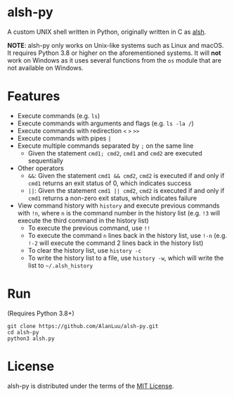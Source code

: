 # alsh-py
A custom UNIX shell written in Python, originally written in C as [alsh](https://github.com/AlanLuu/alsh).

**NOTE**: alsh-py only works on Unix-like systems such as Linux and macOS. It requires Python 3.8 or higher on the aforementioned systems. It will **not** work on Windows as it uses several functions from the `os` module that are not available on Windows.

# Features
- Execute commands (e.g. `ls`)
- Execute commands with arguments and flags (e.g. `ls -la /`)
- Execute commands with redirection `<` `>` `>>`
- Execute commands with pipes `|`
- Execute multiple commands separated by `;` on the same line
    - Given the statement `cmd1; cmd2`, `cmd1` and `cmd2` are executed sequentially
- Other operators
    - `&&`: Given the statement `cmd1 && cmd2`, `cmd2` is executed if and only if `cmd1` returns an exit status of 0, which indicates success
    - `||`: Given the statement `cmd1 || cmd2`, `cmd2` is executed if and only if `cmd1` returns a non-zero exit status, which indicates failure
- View command history with `history` and execute previous commands with `!n`, where `n` is the command number in the history list (e.g. `!3` will execute the third command in the history list)
    - To execute the previous command, use `!!`
    - To execute the command `n` lines back in the history list, use `!-n` (e.g. `!-2` will execute the command 2 lines back in the history list)
    - To clear the history list, use `history -c`
    - To write the history list to a file, use `history -w`, which will write the list to `~/.alsh_history`

# Run
(Requires Python 3.8+)
```
git clone https://github.com/AlanLuu/alsh-py.git
cd alsh-py
python3 alsh.py
```

# License
alsh-py is distributed under the terms of the [MIT License](https://github.com/AlanLuu/alsh-py/blob/main/LICENSE).
